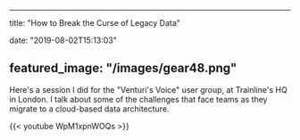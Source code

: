 
---
title: "How to Break the Curse of Legacy Data"

date: "2019-08-02T15:13:03"

featured_image: "/images/gear48.png"
---



Here's a session I did for the "Venturi's Voice" user group, at Trainline's HQ in London.  I talk about some of the challenges that face teams as they migrate to a cloud-based data architecture.

{{< youtube WpM1xpnWOQs >}}
